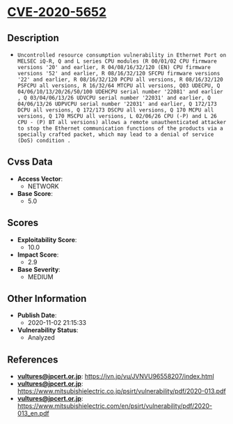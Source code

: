 
# [CVE-2020-5652](https://cve.mitre.org/cgi-bin/cvename.cgi?name=CVE-2020-5652)

## Description

- `Uncontrolled resource consumption vulnerability in Ethernet Port on MELSEC iQ-R, Q and L series CPU modules (R 00/01/02 CPU firmware versions '20' and earlier, R 04/08/16/32/120 (EN) CPU firmware versions '52' and earlier, R 08/16/32/120 SFCPU firmware versions '22' and earlier, R 08/16/32/120 PCPU all versions, R 08/16/32/120 PSFCPU all versions, R 16/32/64 MTCPU all versions, Q03 UDECPU, Q 04/06/10/13/20/26/50/100 UDEHCPU serial number '22081' and earlier , Q 03/04/06/13/26 UDVCPU serial number '22031' and earlier, Q 04/06/13/26 UDPVCPU serial number '22031' and earlier, Q 172/173 DCPU all versions, Q 172/173 DSCPU all versions, Q 170 MCPU all versions, Q 170 MSCPU all versions, L 02/06/26 CPU (-P) and L 26 CPU - (P) BT all versions) allows a remote unauthenticated attacker to stop the Ethernet communication functions of the products via a specially crafted packet, which may lead to a denial of service (DoS) condition .`

## Cvss Data

- **Access Vector**:
  - NETWORK
- **Base Score**:
  - 5.0

## Scores

- **Exploitability Score**:
  - 10.0
- **Impact Score**:
  - 2.9
- **Base Severity**:
  - MEDIUM

## Other Information

- **Publish Date**:
  - 2020-11-02 21:15:33
- **Vulnerability Status**:
  - Analyzed

## References

- **vultures@jpcert.or.jp**: https://jvn.jp/vu/JVNVU96558207/index.html
- **vultures@jpcert.or.jp**: https://www.mitsubishielectric.co.jp/psirt/vulnerability/pdf/2020-013.pdf
- **vultures@jpcert.or.jp**: https://www.mitsubishielectric.com/en/psirt/vulnerability/pdf/2020-013_en.pdf
